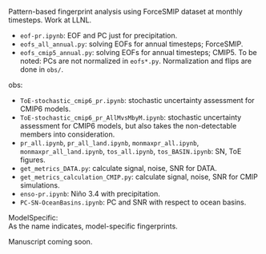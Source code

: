 Pattern-based fingerprint analysis using ForceSMIP dataset at monthly timesteps. Work at LLNL.    

 
* ```eof-pr.ipynb```: EOF and PC just for precipitation.  
* ```eofs_all_annual.py```: solving EOFs for annual timesteps; ForceSMIP.  
* ```eofs_cmip5_annual.py```: solving EOFs for annual timesteps; CMIP5. 
To be noted: PCs are not normalized in ```eofs*.py```. Normalization and flips are done in ```obs/```. 



obs:
* ```ToE-stochastic_cmip6_pr.ipynb```: stochastic uncertainty assessment for CMIP6 models.   
* ```ToE-stochastic_cmip6_pr_AllMvsMbyM.ipynb```: stochastic uncertainty assessment for CMIP6 models, but also takes the non-detectable members into consideration.    
* ```pr_all.ipynb```, ```pr_all_land.ipynb```, ```monmaxpr_all.ipynb```, ```monmaxpr_all_land.ipynb```, ```tos_all.ipynb```, ```tos_BASIN.ipynb```: SN, ToE figures. 
* ```get_metrics_DATA.py```: calculate signal, noise, SNR for DATA. 
* ```get_metrics_calculation_CMIP.py```: calculate signal, noise, SNR for CMIP simulations. 
* ```enso-pr.ipynb```: Niño 3.4 with precipitation.  
* ```PC-SN-OceanBasins.ipynb```: PC and SNR with respect to ocean basins.   


ModelSpecific:  
As the name indicates, model-specific fingerprints. 

Manuscript coming soon.   

